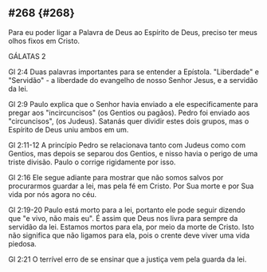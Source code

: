 ## #268 {#268}

Para eu poder ligar a Palavra de Deus ao Espírito de Deus, preciso ter meus olhos fixos em Cristo.

GÁLATAS 2

Gl 2:4 Duas palavras importantes para se entender a Epístola. &quot;Liberdade&quot; e &quot;Servidão&quot; - a liberdade do evangelho de nosso Senhor Jesus, e a servidão da lei.

Gl 2:9 Paulo explica que o Senhor havia enviado a ele especificamente para pregar aos &quot;incircuncisos&quot; (os Gentios ou pagãos). Pedro foi enviado aos &quot;circuncisos&quot;, (os Judeus). Satanás quer dividir estes dois grupos, mas o Espírito de Deus uniu ambos em um.

Gl 2:11-12 A princípio Pedro se relacionava tanto com Judeus como com Gentios, mas depois se separou dos Gentios, e nisso havia o perigo de uma triste divisão. Paulo o corrige rigidamente por isso.

Gl 2:16 Ele segue adiante para mostrar que não somos salvos por procurarmos guardar a lei, mas pela fé em Cristo. Por Sua morte e por Sua vida por nós agora no céu.

Gl 2:19-20 Paulo está morto para a lei, portanto ele pode seguir dizendo que &quot;e vivo, não mais eu&quot;. É assim que Deus nos livra para sempre da servidão da lei. Estamos mortos para ela, por meio da morte de Cristo. Isto não significa que não ligamos para ela, pois o crente deve viver uma vida piedosa.

Gl 2:21 O terrível erro de se ensinar que a justiça vem pela guarda da lei.